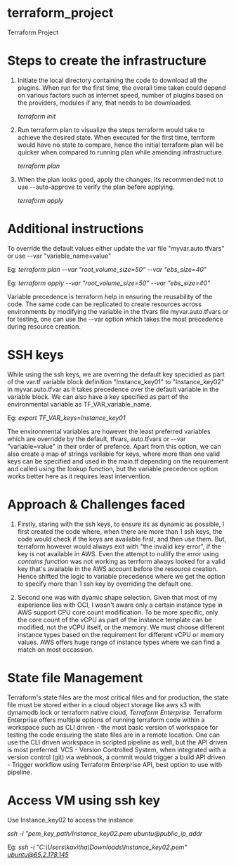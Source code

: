 # terraform_project
Terraform Project 

# Steps to create the infrastructure

1. Initiate the local directory containing the code to download all the plugins. When run for the first time, the overall time taken could depend on various factors such as internet speed, number of plugins based on the providers, modules if any,  that needs to be downloaded.
   
   *terraform init*

2. Run terraform plan to visualize the steps terraform would take to achieve the desired state. When executed for the first time, terrform would have no state to compare, hence the initial terraform plan will be quicker when compared to running plan while amending infrastructure.
   
   *terraform plan*
   
3. When the plan looks good, apply the changes. Its recommended not to use --auto-approve to verify the plan before applying. 

   *terraform apply*

# Additional instructions
To override the default values either update the var file "myvar.auto.tfvars" or use --var "variable_name=value"

 Eg:  *terraform plan --var "root_volume_size=50" --var "ebs_size=40"*
 
 Eg:  *terraform apply --var "root_volume_size=50" --var "ebs_size=40"*
 
Variable precedence is terraform help in ensuring the reusability of the code. The same code can be replicated to create resources across environments by modifying the variable in the tfvars file myvar.auto.tfvars or for testing, one can use the --var option which takes the most precedence during resource creation. 

# SSH keys
While using the ssh keys, we are overring the default key specidied as part of the var.tf variable block definition "Instance_key01" to "Instance_key02" in myvar.auto.tfvar as it takes precedence over the default variable in the variable block. We can also have a key specified as part of the environmental variable as TF_VAR_variable_name. 

   Eg: *export TF_VAR_keys=Instance_key01*
   
The environmental variables are however the least preferred variables which are overridde by the default, tfvars, auto.tfvars or --var "variable=value" in their order of prefence. 
Apart from this option, we can also create a map of strings varilable for keys, where more than one valid keys can be specified and used in the main.tf depending on the requirement and called using the lookup function, but the variable precedence option works better here as it requires least intervention. 

# Approach & Challenges faced
1. Firstly, staring with the ssh keys, to ensure its as dynamic as possible, I first created the code where, when there are more than 1 ssh keys, the code would check if the keys are available first, and then use them. But, terraform however would always exit with "the invalid key error", if the key is not available in AWS. Even the attempt to nullify the error using *contains function* was not working as terrform always looked for a valid key that's available in the AWS account before the resource creation. Hence shifted the logic to variable precedence where we get the option to specify more than 1 ssh key by overriding the default one.
   
2. Second one was with dyamic shape selection. Given that most of my experience lies with OCI, I wasn't aware only a certain instance type in AWS support CPU core count modification. To be more specific, only the core count of the vCPU as part of the instance template can be modified, not the vCPU itself, or the memory. We must choose different instance types based on the requirement for different vCPU or memory values. AWS offers huge range of instance types where we can find a match on most occassion.

# State file Management
 Terraform's state files are the most critical files and for production, the state file must be stored either in a cloud object storage like aws s3 with dynamodb lock or terraform native cloud, *Terraform Enterprise*. Terraform Enterprise offers multiple options of running terraform code within a workspace such as
   CLI driven - the most basic version of workspace for testing the code ensuring the state files are in a remote location. One can use the CLI driven workspace in scripted pipeline as well, but the API driven is most preferred. 
   VCS - Version Controlled System, when integrated with a version control (git) via webhook, a commit would trigger a build
   API driven - Trigger workflow using Terraform Enterprise API, best option to use with pipeline. 

# Access VM using ssh key
Use Instance_key02 to access the instance

*ssh -i "pem_key_path/Instance_key02.pem ubuntu@public_ip_addr*

Eg:  *ssh -i "C:\Users\kavitha\Downloads\Instance_key02.pem" ubuntu@65.2.178.145*


